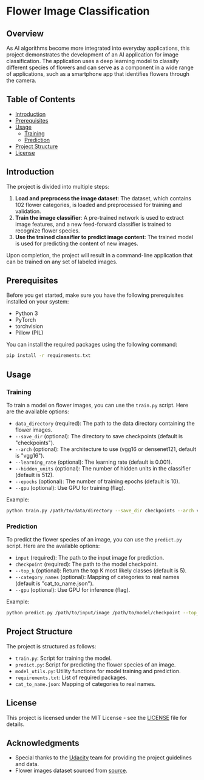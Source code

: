 # Flower Image Classification

## Overview

As AI algorithms become more integrated into everyday applications, this project demonstrates the development of an AI application for image classification. The application uses a deep learning model to classify different species of flowers and can serve as a component in a wide range of applications, such as a smartphone app that identifies flowers through the camera.

## Table of Contents

- [Introduction](#introduction)
- [Prerequisites](#prerequisites)
- [Usage](#usage)
  - [Training](#training)
  - [Prediction](#prediction)
- [Project Structure](#project-structure)
- [License](#license)

## Introduction

The project is divided into multiple steps:

1. **Load and preprocess the image dataset**: The dataset, which contains 102 flower categories, is loaded and preprocessed for training and validation.
2. **Train the image classifier**: A pre-trained network is used to extract image features, and a new feed-forward classifier is trained to recognize flower species.
3. **Use the trained classifier to predict image content**: The trained model is used for predicting the content of new images.

Upon completion, the project will result in a command-line application that can be trained on any set of labeled images.


## Prerequisites

Before you get started, make sure you have the following prerequisites installed on your system:

- Python 3
- PyTorch
- torchvision
- Pillow (PIL)

You can install the required packages using the following command:

```bash
pip install -r requirements.txt
```

## Usage

### Training

To train a model on flower images, you can use the `train.py` script. Here are the available options:

- `data_directory` (required): The path to the data directory containing the flower images.
- `--save_dir` (optional): The directory to save checkpoints (default is "checkpoints").
- `--arch` (optional): The architecture to use (vgg16 or densenet121, default is "vgg16").
- `--learning_rate` (optional): The learning rate (default is 0.001).
- `--hidden_units` (optional): The number of hidden units in the classifier (default is 512).
- `--epochs` (optional): The number of training epochs (default is 10).
- `--gpu` (optional): Use GPU for training (flag).

Example:

```bash
python train.py /path/to/data/directory --save_dir checkpoints --arch vgg16 --learning_rate 0.001 --hidden_units 512 --epochs 10 --gpu
```

### Prediction

To predict the flower species of an image, you can use the `predict.py` script. Here are the available options:

- `input` (required): The path to the input image for prediction.
- `checkpoint` (required): The path to the model checkpoint.
- `--top_k` (optional): Return the top K most likely classes (default is 5).
- `--category_names` (optional): Mapping of categories to real names (default is "cat_to_name.json").
- `--gpu` (optional): Use GPU for inference (flag).

Example:

```bash
python predict.py /path/to/input/image /path/to/model/checkpoint --top_k 5 --category_names cat_to_name.json --gpu
```

## Project Structure

The project is structured as follows:

- `train.py`: Script for training the model.
- `predict.py`: Script for predicting the flower species of an image.
- `model_utils.py`: Utility functions for model training and prediction.
- `requirements.txt`: List of required packages.
- `cat_to_name.json`: Mapping of categories to real names.

## License

This project is licensed under the MIT License - see the [LICENSE](LICENSE) file for details.

## Acknowledgments

- Special thanks to the [Udacity](https://www.udacity.com/) team for providing the project guidelines and data.
- Flower images dataset sourced from [source](https://www.robots.ox.ac.uk/~vgg/data/flowers/102/index.html).

